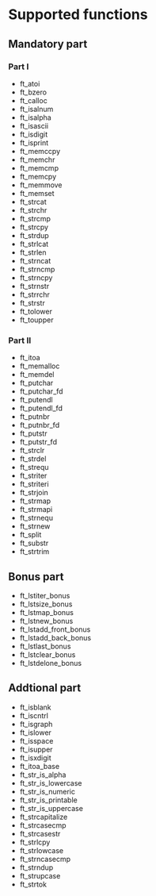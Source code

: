 # Supported functions
## Mandatory part
### Part I

- ft_atoi
- ft_bzero
- ft_calloc
- ft_isalnum
- ft_isalpha
- ft_isascii
- ft_isdigit
- ft_isprint
- ft_memccpy
- ft_memchr
- ft_memcmp
- ft_memcpy
- ft_memmove
- ft_memset
- ft_strcat
- ft_strchr
- ft_strcmp
- ft_strcpy
- ft_strdup
- ft_strlcat
- ft_strlen
- ft_strncat
- ft_strncmp
- ft_strncpy
- ft_strnstr
- ft_strrchr
- ft_strstr
- ft_tolower
- ft_toupper

### Part II

- ft_itoa
- ft_memalloc
- ft_memdel
- ft_putchar
- ft_putchar_fd
- ft_putendl
- ft_putendl_fd
- ft_putnbr
- ft_putnbr_fd
- ft_putstr
- ft_putstr_fd
- ft_strclr
- ft_strdel
- ft_strequ
- ft_striter
- ft_striteri
- ft_strjoin
- ft_strmap
- ft_strmapi
- ft_strnequ
- ft_strnew
- ft_split
- ft_substr
- ft_strtrim

## Bonus part

- ft_lstiter_bonus
- ft_lstsize_bonus
- ft_lstmap_bonus
- ft_lstnew_bonus
- ft_lstadd_front_bonus
- ft_lstadd_back_bonus
- ft_lstlast_bonus
- ft_lstclear_bonus
- ft_lstdelone_bonus

## Addtional part

- ft_isblank
- ft_iscntrl
- ft_isgraph
- ft_islower
- ft_isspace
- ft_isupper
- ft_isxdigit
- ft_itoa_base
- ft_str_is_alpha
- ft_str_is_lowercase
- ft_str_is_numeric
- ft_str_is_printable
- ft_str_is_uppercase
- ft_strcapitalize
- ft_strcasecmp
- ft_strcasestr
- ft_strlcpy
- ft_strlowcase
- ft_strncasecmp
- ft_strndup
- ft_strupcase
- ft_strtok
